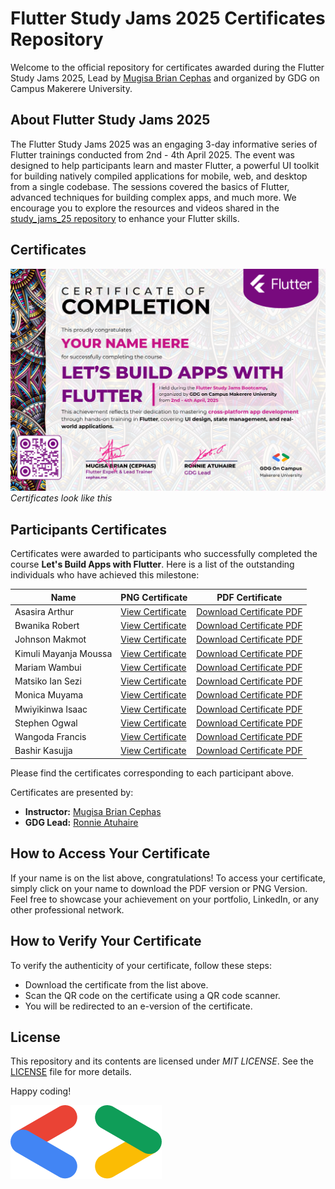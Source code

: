 # Flutter Study Jams 2025 Certificates Repository

Welcome to the official repository for certificates awarded during the Flutter Study Jams 2025, Lead by [Mugisa Brian Cephas](xephas.me) and organized by GDG on Campus Makerere University.

## About Flutter Study Jams 2025

The Flutter Study Jams 2025 was an engaging 3-day informative series of Flutter trainings conducted from 2nd - 4th April 2025. The event was designed to help participants learn and master Flutter, a powerful UI toolkit for building natively compiled applications for mobile, web, and desktop from a single codebase. The sessions covered the basics of Flutter, advanced techniques for building complex apps, and much more. We encourage you to explore the resources and videos shared in the [study_jams_25 repository](https://github.com/xephas-official/study_jam_25) to enhance your Flutter skills.

## Certificates

![Sample Flutter Certificate](covers/jams_25.png)
*Certificates look like this*

## Participants Certificates

Certificates were awarded to participants who successfully completed the course **Let's Build Apps with Flutter**. Here is a list of the outstanding individuals who have achieved this milestone:

| Name                     | PNG Certificate | PDF Certificate |
|--------------------------|-----------------|-----------------|
| Asasira Arthur           | [View Certificate][4]     | [Download Certificate PDF][33]     |
| Bwanika Robert           | [View Certificate][8]     | [Download Certificate PDF][37]     |
| Johnson Makmot           | [View Certificate][16]    | [Download Certificate PDF][45]    |
| Kimuli Mayanja Moussa    | [View Certificate][10]    | [Download Certificate PDF][39]    |
| Mariam Wambui            | [View Certificate][17]    | [Download Certificate PDF][46]    |
| Matsiko Ian Sezi         | [View Certificate][18]    | [Download Certificate PDF][47]    |
| Monica Muyama            | [View Certificate][19]    | [Download Certificate PDF][48]    |
| Mwiyikinwa Isaac         | [View Certificate][15]    | [Download Certificate PDF][44]    |
| Stephen Ogwal            | [View Certificate][23]    | [Download Certificate PDF][52]    |
| Wangoda Francis          | [View Certificate][29]    | [Download Certificate PDF][58]    |
| Bashir Kasujja           | [View Certificate][59]    | [Download Certificate PDF][60]    |

Please find the certificates corresponding to each participant above.

Certificates are presented by:

- **Instructor:** [Mugisa Brian Cephas](https://twitter.com/xephas_official)
- **GDG Lead:** [Ronnie Atuhaire](https://x.com/AfroBoyUg)

## How to Access Your Certificate

If your name is on the list above, congratulations! To access your certificate, simply click on your name to download the PDF version or PNG Version. Feel free to showcase your achievement on your portfolio, LinkedIn, or any other professional network.

## How to Verify Your Certificate

To verify the authenticity of your certificate, follow these steps:

- Download the certificate from the list above.
- Scan the QR code on the certificate using a QR code scanner.
- You will be redirected to an e-version of the certificate.

## License

This repository and its contents are licensed under *MIT LICENSE*. See the [LICENSE](https://github.com/capps096github/certificates_flutter_series_23/blob/main/LICENSE.md) file for more details.

Happy coding!

![GDSC](covers/bracket.png)

<!-- Image Links according to order of names -->
[1]: images/AMUTUHAIRETRACY.png
[2]: images/AhaabweDerrick.png
[3]: images/ArindaJordan.png
[4]: images/AsasiraArthur.png
[5]: images/BOONABAANABRONIA.png
[6]: images/BagalaZoeAbigail.png
[7]: images/BenOkelloMwaka.png
[8]: images/BwanikaRobert.png
[9]: images/EDYELUANDREW.png
[10]: images/KIMULIMAYANJAMOUSSA.png
[11]: images/KabengeJoelMubuuke.png
[12]: images/KevinZiyadaAseru.png
[13]: images/LinnetKukunda.png
[14]: images/MUHWEZIASAPH.png
[15]: images/MWIYIKINWAISAAC.png
[16]: images/MakmotJohnson.png
[17]: images/MariamWambui.png
[18]: images/MatsikoIanSezi.png
[19]: images/MonicaMuyama.png
[20]: images/MuwanguziAlvinKiggundu.png
[21]: images/NAKUBULWASHADIA.png
[22]: images/NAMULINDWAHANIFAH.png
[23]: images/OGWALSTEPHEN.png
[24]: images/OKEMAPAULMARK.png
[25]: images/SEBUNYARONALDO.png
[26]: images/SSEMAKULAJULIUS.png
[27]: images/SeganeStuart.png
[28]: images/SsekaayiHassan.png
[29]: images/WangodaFrancis.png
[59]: images/BashirKasujja.png

<!-- PDF Links according to order of names -->
[30]: pdf/AMUTUHAIRETRACY.pdf
[31]: pdf/AhaabweDerrick.pdf
[32]: pdf/ArindaJordan.pdf
[33]: pdf/AsasiraArthur.pdf
[34]: pdf/BOONABAANABRONIA.pdf
[35]: pdf/BagalaZoeAbigail.pdf
[36]: pdf/BenOkelloMwaka.pdf
[37]: pdf/BwanikaRobert.pdf
[38]: pdf/EDYELUANDREW.pdf
[39]: pdf/KIMULIMAYANJAMOUSSA.pdf
[40]: pdf/KabengeJoelMubuuke.pdf
[41]: pdf/KevinZiyadaAseru.pdf
[42]: pdf/LinnetKukunda.pdf
[43]: pdf/MUHWEZIASAPH.pdf
[44]: pdf/MWIYIKINWAISAAC.pdf
[45]: pdf/MakmotJohnson.pdf
[46]: pdf/MariamWambui.pdf
[47]: pdf/MatsikoIanSezi.pdf
[48]: pdf/MonicaMuyama.pdf
[49]: pdf/MuwanguziAlvinKiggundu.pdf
[50]: pdf/NAKUBULWASHADIA.pdf
[51]: pdf/NAMULINDWAHANIFAH.pdf
[52]: pdf/OGWALSTEPHEN.pdf
[53]: pdf/OKEMAPAULMARK.pdf
[54]: pdf/SEBUNYARONALDO.pdf
[55]: pdf/SSEMAKULAJULIUS.pdf
[56]: pdf/SeganeStuart.pdf
[57]: pdf/SsekaayiHassan.pdf
[58]: pdf/WangodaFrancis.pdf
[60]: pdf/BashirKasujja.pdf
